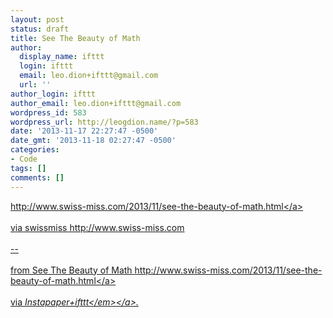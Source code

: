 ```yaml
---
layout: post
status: draft
title: See The Beauty of Math
author:
  display_name: ifttt
  login: ifttt
  email: leo.dion+ifttt@gmail.com
  url: ''
author_login: ifttt
author_email: leo.dion+ifttt@gmail.com
wordpress_id: 583
wordpress_url: http://leogdion.name/?p=583
date: '2013-11-17 22:27:47 -0500'
date_gmt: '2013-11-18 02:27:47 -0500'
categories:
- Code
tags: []
comments: []
---
```

<p><a href="http:&#47;&#47;www.swiss-miss.com&#47;2013&#47;11&#47;see-the-beauty-of-math.html">http:&#47;&#47;www.swiss-miss.com&#47;2013&#47;11&#47;see-the-beauty-of-math.html<&#47;a><br><br />
via swissmiss http:&#47;&#47;www.swiss-miss.com<br><br />
--<br><br />
from See The Beauty of Math <a href="http:&#47;&#47;www.swiss-miss.com&#47;2013&#47;11&#47;see-the-beauty-of-math.html">http:&#47;&#47;www.swiss-miss.com&#47;2013&#47;11&#47;see-the-beauty-of-math.html<&#47;a><br><br />
via <a href="http:&#47;&#47;ifttt.com&#47;recipes&#47;4071"><em>Instapaper+ifttt<&#47;em><&#47;a>.</p>
